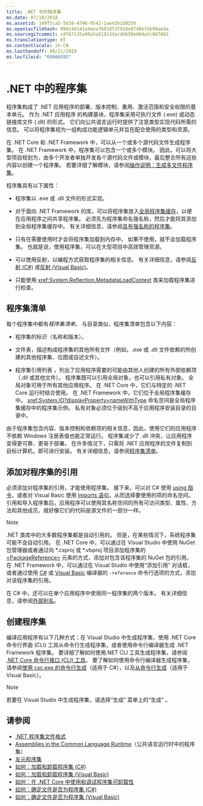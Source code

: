 ```yaml
---
title: .NET 中的程序集
ms.date: 07/10/2018
ms.assetid: 149f5ca5-5b34-4746-9542-1ae43b2d0256
ms.openlocfilehash: 09dc44141a4eea7601df3f918e8740efdb99aeda
ms.sourcegitcommit: cdf67135a98a5a51913dacddb58e004a3c867802
ms.translationtype: HT
ms.contentlocale: zh-CN
ms.lasthandoff: 08/21/2019
ms.locfileid: "69666595"
---
```

# <a name="assemblies-in-net"></a>.NET 中的程序集

程序集构成了 .NET 应用程序的部署、版本控制、重用、激活范围和安全权限的基本单元。 作为 .NET 应用程序 的构建基块，程序集采用可执行文件 (.exe) 或动态链接库文件 (.dll) 的形式。 它们向公共语言运行时提供了注意类型实现代码所需的信息。 可以将程序集视为一组构成功能逻辑单元并旨在配合使用的类型和资源。

在 .NET Core 和 .NET Framework 中，可以从一个或多个源代码文件生成程序集。 在 .NET Framework 中，程序集可以包含一个或多个模块。 因此，可以将大型项目规划为，由多个开发者单独开发各个源代码文件或模块，最后整合所有这些内容以创建一个程序集。 若要详细了解模块，请参阅[操作说明：生成多文件程序集](../../framework/app-domains/how-to-build-a-multifile-assembly.md)。

程序集具有以下属性：

- 程序集以 .exe 或 .dll 文件的形式实现。

- 对于面向 .NET Framework 的库，可以将程序集放入[全局程序集缓存](../../framework/app-domains/gac.md)，以便在应用程序之间共享程序集。 必须先为程序集命名强名称，然后才能将其添加到全局程序集缓存中。 有关详细信息，请参阅[具有强名称的程序集](../../framework/app-domains/strong-named-assemblies.md)。

- 只有在需要使用时才会将程序集加载到内存中。 如果不使用，就不会加载程序集。 也就是说，使用程序集，可以在大型项目中高效管理资源。

- 可以使用反射，以编程方式获取程序集的相关信息。 有关详细信息，请参阅[反射 (C#)](../../csharp/programming-guide/concepts/reflection.md) 或[反射 (Visual Basic)](../../visual-basic/programming-guide/concepts/reflection.md)。

- 只能使用 <xref:System.Reflection.MetadataLoadContext> 类来加载程序集进行检查。

## <a name="assembly-manifest"></a>程序集清单

每个程序集中都有*程序集清单*。 与目录类似，程序集清单包含以下内容：

- 程序集的标识（名称和版本）。

- 文件表，描述构成程序集的其他所有文件（例如，.exe 或 .dll 文件依赖的所创建的其他程序集、位图或自述文件）。

- 程序集引用列表  ，列出了应用程序需要的可能由其他人创建的所有外部依赖项（.dll 或其他文件）。 程序集既可以引用全局对象，也可以引用私有对象。 全局对象可用于所有其他应用程序。 在 .NET Core 中，它们与特定的 .NET Core 运行时结合使用。 在 .NET Framework 中，它们位于全局程序集缓存中。 <xref:System.IO?displayProperty=nameWithType> 命名空间是全局程序集缓存中的程序集示例。 私有对象必须位于级别不高于应用程序安装目录的目录中。

由于程序集包含内容、版本控制和依赖项的相关信息，因此，使用它们的应用程序不依赖 Windows 注册表值也能正常运行。 程序集减少了 .dll 冲突，让应用程序变得更可靠、更易于部署。 在许多情况下，只需将 .NET 应用程序的文件复制到目标计算机，即可进行安装。 有关详细信息，请参阅[程序集清单](../../framework/app-domains/assembly-manifest.md)。

## <a name="adding-a-reference-to-an-assembly"></a>添加对程序集的引用

必须添加对程序集的引用，才能使用程序集。 接下来，可以对 C# 使用 [using 指令](../../csharp/language-reference/keywords/using-directive.md)，或者对 Visual Basic 使用 [Imports 语句](../../visual-basic/language-reference/statements/imports-statement-net-namespace-and-type.md)，从而选择要使用的项的命名空间。 引用和导入程序集后，应用程序可以使用其名称空间的所有可访问类型、属性、方法和其他成员，就好像它们的代码是源文件的一部分一样。

> [!NOTE]
> .NET 类库中的大多数程序集都是自动引用的。 但是，在某些情况下，系统程序集可能不会自动引用。 在 .NET Core 中，可以通过在 Visual Studio 中使用 NuGet 包管理器或者通过向 *.csproj 或 *.vbproj 项目添加程序集的 [\<PackageReference>](../../core/tools/dependencies.md#the-new-packagereference-element) 元素的方式，添加对包含该程序集的 NuGet 包的引用。 在 .NET Framework 中，可以通过在 Visual Studio 中使用“添加引用”  对话框，或者通过使用 [C#](../../csharp/language-reference/compiler-options/reference-compiler-option.md) 或 [Visual Basic](../../visual-basic/reference/command-line-compiler/reference.md) 编译器的 `-reference` 命令行选项的方式，添加对该程序集的引用。

在 C# 中，还可以在单个应用程序中使用同一程序集的两个版本。 有关详细信息，请参阅[外部别名](../../csharp/language-reference/keywords/extern-alias.md)。

## <a name="creating-an-assembly"></a>创建程序集

编译应用程序有以下几种方式：在 Visual Studio 中生成程序集，使用 .NET Core 命令行界面 (CLI) 工具从命令行生成程序集，或者使用命令行编译器生成 .NET Framework 程序集。 要详细了解如何使用.NET CLI 工具生成程序集，请参阅 [.NET Core 命令行接口 (CLI) 工具](../../core/tools/index.md)。 要了解如何使用命令行编译器生成程序集，请参阅[使用 csc.exe 的命令行生成](../../csharp/language-reference/compiler-options/command-line-building-with-csc-exe.md)（适用于 C#），以及[从命令行生成](../../visual-basic/reference/command-line-compiler/building-from-the-command-line.md)（适用于 Visual Basic）。

> [!NOTE]
> 若要在 Visual Studio 中生成程序集，请选择“生成”  菜单上的“生成”  。

## <a name="see-also"></a>请参阅

- [.NET 程序集文件格式](file-format.md)
- [Assemblies in the Common Language Runtime](../../framework/app-domains/assemblies-in-the-common-language-runtime.md)（公共语言运行时中的程序集）
- [友元程序集](friend-assemblies.md)
- [如何：加载和卸载程序集 (C#)](../../csharp/programming-guide/concepts/assemblies-gac/how-to-load-and-unload-assemblies.md)
- [如何：加载和卸载程序集 (Visual Basic)](../../visual-basic/programming-guide/concepts/assemblies-gac/how-to-load-and-unload-assemblies.md)
- [如何：在 .NET Core 中使用和调试程序集可卸载性](unloadability-howto.md)
- [如何：确定文件是否为程序集 (C#)](../../csharp/programming-guide/concepts/assemblies-gac/how-to-determine-if-a-file-is-an-assembly.md)
- [如何：确定文件是否为程序集 (Visual Basic)](../../visual-basic/programming-guide/concepts/assemblies-gac/how-to-determine-if-a-file-is-an-assembly.md)
